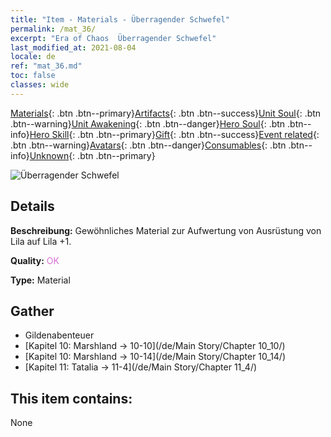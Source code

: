 ```yaml
---
title: "Item - Materials - Überragender Schwefel"
permalink: /mat_36/
excerpt: "Era of Chaos  Überragender Schwefel"
last_modified_at: 2021-08-04
locale: de
ref: "mat_36.md"
toc: false
classes: wide
---
```

 [Materials](/ItemsDE/){: .btn .btn--primary}[Artifacts](/ItemsDE/Artifacts/){: .btn .btn--success}[Unit Soul](/ItemsDE/UnitSoul/){: .btn .btn--warning}[Unit Awakening](/ItemsDE/UnitAwakening/){: .btn .btn--danger}[Hero Soul](/ItemsDE/HeroSoul/){: .btn .btn--info}[Hero Skill](/ItemsDE/HeroSkill/){: .btn .btn--primary}[Gift](/ItemsDE/Gift/){: .btn .btn--success}[Event related](/ItemsDE/Events/){: .btn .btn--warning}[Avatars](/ItemsDE/Avatars/){: .btn .btn--danger}[Consumables](/ItemsDE/Consumables/){: .btn .btn--info}[Unknown](/ItemsDE/Unknown/){: .btn .btn--primary}

 ![Überragender Schwefel](/images/t/i_cailiao_liuhuang2.png)

## Details
 **Beschreibung:** Gewöhnliches Material zur Aufwertung von Ausrüstung von Lila auf Lila +1.

 **Quality:** <span style="color: #DA70D6">OK</span>

 **Type:** Material

## Gather

*    Gildenabenteuer 
*    [Kapitel 10: Marshland -> 10-10](/de/Main Story/Chapter 10_10/) 
*    [Kapitel 10: Marshland -> 10-14](/de/Main Story/Chapter 10_14/) 
*    [Kapitel 11: Tatalia -> 11-4](/de/Main Story/Chapter 11_4/) 

## This item contains:

  None

